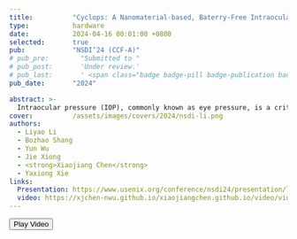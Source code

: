 ```yaml
---
title:          "Cyclops: A Nanomaterial-based, Baterry-Free Intraocular Pressure (IOP) Monitoring System inside Contact Lens"
type:           hardware
date:           2024-04-16 00:01:00 +0800
selected:       true
pub:            "NSDI’24 (CCF-A)"
# pub_pre:        "Submitted to "
# pub_post:       'Under review.'
# pub_last:       ' <span class="badge badge-pill badge-publication badge-success">Spotlight</span>'
pub_date:       "2024"

abstract: >-
  Intraocular pressure (IOP), commonly known as eye pressure, is a critical physiological parameter related to health. Contact lens-based IOP sensing has garnered significant attention in research. Existing research has been focusing on developing the sensor itself, so the techniques used to read sensing data only support a reading range of several centimeters, becoming the main obstacle for real-world deployment. This paper presents Cyclops, the first battery-free IOP sensing system integrated into a contact lens, which overcomes the proximity constraints of traditional reading methods. Cyclops features a three-layer antenna comprising two metallic layers and a nanomaterial-based sensing layer in between. This innovative antenna serves a dual purpose, functioning as both a pressure sensor and a communication antenna simultaneously. The antenna is connected to an RFID chip, which utilizes a low-power self-tuning circuit to achieve high-precision pressure sensing, akin to a 9-bit ADC. Extensive experimental results demonstrate that Cyclops supports communication at meter-level distances, and its IOP measurement accuracy surpasses that of commercial portable IOP measurement devices.
cover:          /assets/images/covers/2024/nsdi-li.png
authors:
  - Liyao Li
  - Bozhao Shang
  - Yun Wu
  - Jie Xiong
  - <strong>Xiaojiang Chen</strong>
  - Yaxiong Xie
links:
  Presentation: https://www.usenix.org/conference/nsdi24/presentation/li-liyao
  video: https://xjchen-nwu.github.io/xiaojiangchen.github.io/video/video_page/vedio2.html
---
```

<button onclick="openVideoPopup()">Play Video</button>

<script>
    function openVideoPopup() {
        // 设置窗口的宽度和高度
        const popupWidth = 640;
        const popupHeight = 360;

        // 计算窗口位置以使其居中显示
        const left = (screen.width - popupWidth) / 2;
        const top = (screen.height - popupHeight) / 2;

        // 打开一个新的弹出窗口，用于显示视频
        const videoWindow = window.open("", "VideoPlayer", `width=${popupWidth},height=${popupHeight},top=${top},left=${left},resizable=no,scrollbars=no,status=no`);

        // 在弹出窗口中写入HTML内容，嵌入视频
        videoWindow.document.write(`
            <!DOCTYPE html>
            <html lang="en">
            <head>
                <meta charset="UTF-8">
                <meta name="viewport" content="width=device-width, initial-scale=1.0">
                <title>Video Player</title>
                <style>
                    body {
                        margin: 0;
                        display: flex;
                        justify-content: center;
                        align-items: center;
                        background-color: #000;
                        height: 100%;
                    }
                    video {
                        width: 100%;
                        height: 100%;
                        object-fit: cover;
                    }
                </style>
            </head>
            <body>
                <video controls autoplay>
                    <source src="video2/2.mp4" type="video/mp4">
                    Your browser does not support the video tag.
                </video>
            </body>
            </html>
        `);

        // 关闭文档写入流
        videoWindow.document.close();
    }
</script>

